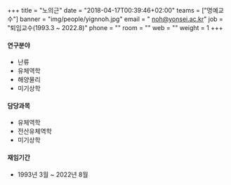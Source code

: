 +++
title = "노의근"
date = "2018-04-17T00:39:46+02:00"
teams = ["명예교수"]
banner = "img/people/yignnoh.jpg"
email = " noh@yonsei.ac.kr"
job = "퇴임교수(1993.3 ~ 2022.8)"
phone = ""
room = ""
web = ""
weight = 1
+++

#### 연구분야
+ 난류
+ 유체역학
+ 해양물리
+ 미기상학


#### 담당과목
+ 유체역학
+ 전산유체역학
+ 미기상학

#### 재임기간
+ 1993년 3월 ~ 2022년 8월